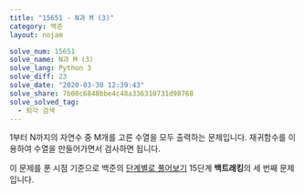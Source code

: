 ```yaml
---
title: "15651 - N과 M (3)"
category: 백준
layout: nojam

solve_num: 15651
solve_name: N과 M (3)
solve_lang: Python 3
solve_diff: 23
solve_date: "2020-03-30 12:39:43"
solve_share: 7b00c6848bbe4c48a336310731d98768
solve_solved_tag:
  - 퇴각 검색
---
```


1부터 N까지의 자연수 중 M개를 고른 수열을 모두 출력하는 문제입니다. 재귀함수를 이용하여 수열을 만들어가면서 검사하면 됩니다.

이 문제를 푼 시점 기준으로 백준의 [단계별로 풀어보기](http://noj.am/p/s) 15단계 **백트래킹**의 세 번째 문제입니다.
